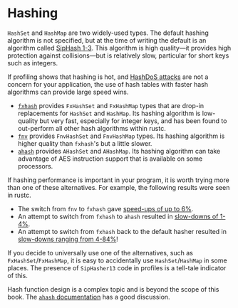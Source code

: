 # Hashing

`HashSet` and `HashMap` are two widely-used types. The default hashing
algorithm is not specified, but at the time of writing the default is an
algorithm called [SipHash 1-3]. This algorithm is high quality—it provides high
protection against collisions—but is relatively slow, particular for short keys
such as integers.

[SipHash 1-3]: https://en.wikipedia.org/wiki/SipHash

If profiling shows that hashing is hot, and [HashDoS attacks] are not a concern
for your application, the use of hash tables with faster hash algorithms can
provide large speed wins.
- [`fxhash`] provides `FxHashSet` and `FxHashMap` types that are drop-in
  replacements for `HashSet` and `HashMap`. Its hashing algorithm is
  low-quality but very fast, especially for integer keys, and has been found to
  out-perform all other hash algorithms within rustc.
- [`fnv`] provides `FnvHashSet` and `FnvHashMap` types. Its hashing algorithm
  is higher quality than `fxhash`'s but a little slower.
- [`ahash`] provides `AHashSet` and `AHashMap`. Its hashing algorithm can take
  advantage of AES instruction support that is available on some processors.

[HashDoS attacks]: https://en.wikipedia.org/wiki/Collision_attack
[`fxhash`]: https://crates.io/crates/fxhash
[`fnv`]: https://crates.io/crates/fnv
[`ahash`]: https://crates.io/crates/ahash

If hashing performance is important in your program, it is worth trying more
than one of these alternatives. For example, the following results were seen in
rustc.
- The switch from `fnv` to `fxhash` gave
  [speed-ups of up to 6%](https://github.com/rust-lang/rust/pull/37229/commits/00e48affde2d349e3b3bfbd3d0f6afb5d76282a7).
- An attempt to switch from `fxhash` to `ahash` resulted in
  [slow-downs of 1-4%](https://github.com/rust-lang/rust/issues/69153#issuecomment-589504301).
- An attempt to switch from `fxhash` back to the default hasher resulted in
  [slow-downs ranging from 4-84%](https://github.com/rust-lang/rust/issues/69153#issuecomment-589338446)!

If you decide to universally use one of the alternatives, such as
`FxHashSet`/`FxHashMap`, it is easy to accidentally use `HashSet`/`HashMap` in
some places. The presence of `SipHasher13` code in profiles is a tell-tale
indicator of this.

Hash function design is a complex topic and is beyond the scope of this book.
The [`ahash` documentation] has a good discussion. 

[`ahash` documentation]: https://github.com/tkaitchuck/aHash/blob/master/compare/readme.md
